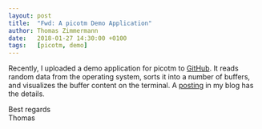 ```yaml
---
layout: post
title:  "Fwd: A picotm Demo Application"
author: Thomas Zimmermann
date:   2018-01-27 14:30:00 +0100
tags:   [picotm, demo]
---
```


Recently, I uploaded a demo application for picotm to
[GitHub][github:picotm-demo]. It reads random data from the operating
system, sorts it into a number of buffers, and visualizes the buffer
content on the terminal. A [posting][fwd] in my blog has the details.

Best regards<br>
Thomas

[fwd]:                  http://transactionblog.org/2018/01/12/a-picotm-demo-application/
[github:picotm-demo]:   http://github.com/picotm/picotm-demo


